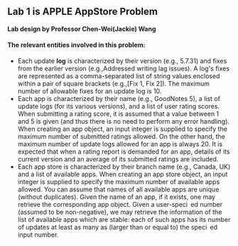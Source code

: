 ## Lab 1 is APPLE AppStore Problem
**Lab design by Professor Chen-Wei(Jackie) Wang**

#### **The relevant entities involved in this problem:**
- Each update **log** is characterized by their version (e.g., 5.7.31) and fixes from the earlier version (e.g.,Addressed writing lag issues). A log's fixes are represented as a comma-separated list of string values enclosed within a pair of square brackets (e.g.,[Fix 1, Fix 2]). The maximum number of allowable fixes for an update log is 10.
- Each app is characterized by their name (e.g., GoodNotes 5), a list of update logs (for its various versions), and a list of user rating scores. When submitting a rating score, it is assumed that a value between 1 and 5 is given (and thus there is no need to perform any error handling). When creating an app object, an input integer is supplied to specify the maximum number of submitted ratings allowed. On the other hand, the maximum number of update logs allowed for an app is always 20. It is expected that when a rating report is demanded for an app, details of its current version and an average of its submitted ratings are included.
- Each app store is characterized by their branch name (e.g., Canada, UK) and a list of available apps. When
creating an app store object, an input integer is supplied to specify the maximum number of available apps
allowed. You can assume that names of all available apps are unique (without duplicates). Given the name of
an app, if it exists, one may retrieve the corresponding app object. Given a user-speci ed number (assumed
to be non-negative), we may retrieve the information of the list of available apps which are stable: each of
such apps has its number of updates at least as many as (larger than or equal to) the speci ed input number.
